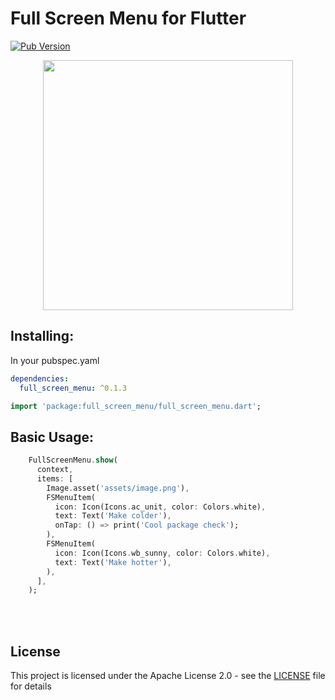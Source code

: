 # Full Screen Menu for Flutter

[![Pub Version](https://img.shields.io/pub/v/full_screen_menu?color=blueviolet)](https://pub.dev/packages/full_screen_menu)

<p align="center">
  <img src="https://raw.githubusercontent.com/yako-dev/flutter-full-screen-menu/master/assets/full_screen_menu_logo.png" height="400px">
</p>


## Installing:
In your pubspec.yaml
```yaml
dependencies:
  full_screen_menu: ^0.1.3
```
```dart
import 'package:full_screen_menu/full_screen_menu.dart';
```


## Basic Usage:
```dart
    FullScreenMenu.show(
      context,
      items: [
        Image.asset('assets/image.png'),
        FSMenuItem(
          icon: Icon(Icons.ac_unit, color: Colors.white),
          text: Text('Make colder'),
          onTap: () => print('Cool package check');
        ),
        FSMenuItem(
          icon: Icon(Icons.wb_sunny, color: Colors.white),
          text: Text('Make hotter'),
        ),
      ],
    );
```
<br>
<br>


## License
This project is licensed under the Apache License 2.0 - see the [LICENSE](LICENSE) file for details
